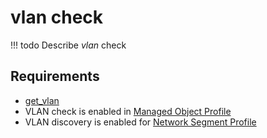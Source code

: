 # vlan check

<!-- prettier-ignore -->
!!! todo
    Describe *vlan* check

## Requirements

* [get_vlan](../../../../dev/sa/scripts/get_vlans.md)
* VLAN check is enabled in [Managed Object Profile](../../../../user/reference/concepts/managed-object-profile/index.md)
* VLAN discovery is enabled for [Network Segment Profile](../../../../user/reference/concepts/network-segment-profile/index.md)



